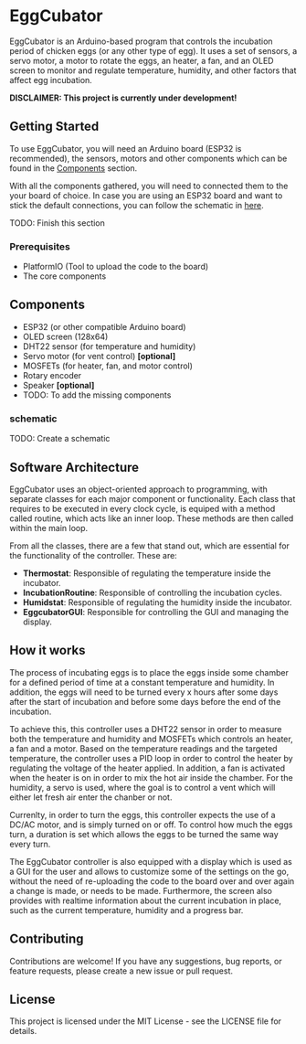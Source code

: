 # EggCubator

EggCubator is an Arduino-based program that controls the incubation period of
chicken eggs (or any other type of egg). It uses a set of sensors, a servo motor,
a motor to rotate the eggs, an heater, a fan, and an OLED screen to monitor and
regulate temperature, humidity, and other factors that affect egg incubation.

**DISCLAIMER: This project is currently under development!**

## Getting Started

To use EggCubator, you will need an Arduino board (ESP32 is recommended), the
sensors, motors and other components which can be found in the [Components](#components) section.

With all the components gathered, you will need to connected them to the your
board of choice. In case you are using an ESP32 board and want to stick the
default connections, you can follow the schematic in [here](#schematic).

TODO: Finish this section

### Prerequisites

- PlatformIO (Tool to upload the code to the board)
- The core components

## Components

- ESP32 (or other compatible Arduino board)
- OLED screen (128x64)
- DHT22 sensor (for temperature and humidity)
- Servo motor (for vent control) **[optional]**
- MOSFETs (for heater, fan, and motor control)
- Rotary encoder
- Speaker **[optional]**
- TODO: To add the missing components

### schematic

TODO: Create a schematic

## Software Architecture

EggCubator uses an object-oriented approach to programming, with separate classes for each major component or functionality.
Each class that requires to be executed in every clock cycle, is equiped with a method called routine, which acts like an inner loop.
These methods are then called within the main loop.

From all the classes, there are a few that stand out, which are essential for the functionality of the controller. These are:

- **Thermostat**: Responsible of regulating the temperature inside the incubator.
- **IncubationRoutine**: Responsible of controlling the incubation cycles.
- **Humidstat**: Responsible of regulating the humidity inside the incubator.
- **EggcubatorGUI**: Responsible for controlling the GUI and managing the display.

## How it works

The process of incubating eggs is to place the eggs inside some chamber for a defined period of time at a constant temperature and humidity.
In addition, the eggs will need to be turned every x hours after some days after the start of incubation and before some days before the end of the incubation.

To achieve this, this controller uses a DHT22 sensor in order to measure both the temperature and humidity and MOSFETs which controls an heater, a fan and a motor.
Based on the temperature readings and the targeted temperature, the controller uses a PID loop in order to control the heater by regulating the voltage
of the heater applied. In addition, a fan is activated when the heater is on in order to mix the hot air inside the chamber. For the humidity, a servo is used,
where the goal is to control a vent which will either let fresh air enter the chanber or not.

Currenlty, in order to turn the eggs, this controller expects the use of a DC/AC motor, and is simply turned on or off. To control how much the eggs turn,
a duration is set which allows the eggs to be turned the same way every turn.

The EggCubator controller is also equipped with a display which is used as a GUI for the user and allows to customize some of the settings on the go, without the need
of re-uploading the code to the board over and over again a change is made, or needs to be made.
Furthermore, the screen also provides with realtime information about the current incubation in place, such as the current temperature,
humidity and a progress bar.

## Contributing

Contributions are welcome! If you have any suggestions, bug reports, or feature requests, please create a new issue or pull request.

## License

This project is licensed under the MIT License - see the LICENSE file for details.
